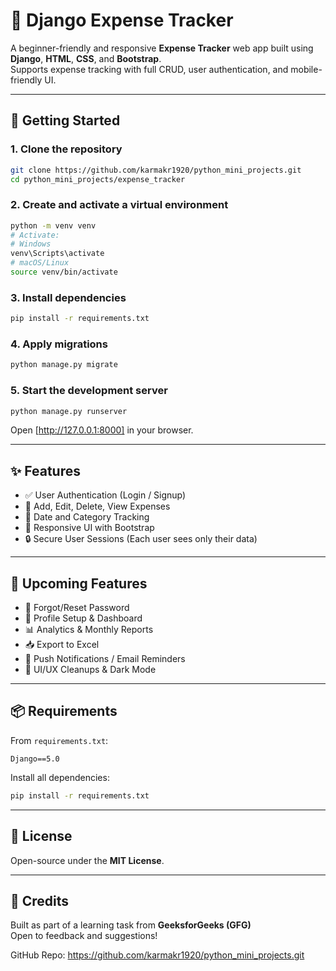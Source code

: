 # 💸 Django Expense Tracker

A beginner-friendly and responsive **Expense Tracker** web app built using **Django**, **HTML**, **CSS**, and **Bootstrap**.  
Supports expense tracking with full CRUD, user authentication, and mobile-friendly UI.

---

## 🚀 Getting Started

### 1. Clone the repository

```bash
git clone https://github.com/karmakr1920/python_mini_projects.git
cd python_mini_projects/expense_tracker
```

### 2. Create and activate a virtual environment

```bash
python -m venv venv
# Activate:
# Windows
venv\Scripts\activate
# macOS/Linux
source venv/bin/activate
```

### 3. Install dependencies

```bash
pip install -r requirements.txt
```

### 4. Apply migrations

```bash
python manage.py migrate
```

### 5. Start the development server

```bash
python manage.py runserver
```

Open [http://127.0.0.1:8000] in your browser.

---

## ✨ Features

- ✅ User Authentication (Login / Signup)
- 📌 Add, Edit, Delete, View Expenses
- 📅 Date and Category Tracking
- 📱 Responsive UI with Bootstrap
- 🔒 Secure User Sessions (Each user sees only their data)

---

## 🌱 Upcoming Features

- 🔁 Forgot/Reset Password
- 👤 Profile Setup & Dashboard
- 📊 Analytics & Monthly Reports
- 📥 Export to Excel
- 🔔 Push Notifications / Email Reminders
- 🎨 UI/UX Cleanups & Dark Mode

---

## 📦 Requirements

From `requirements.txt`:

```
Django==5.0
```

Install all dependencies:

```bash
pip install -r requirements.txt
```

---

## 📜 License

Open-source under the **MIT License**.

---

## 🙌 Credits

Built as part of a learning task from **GeeksforGeeks (GFG)**  
Open to feedback and suggestions!

GitHub Repo: https://github.com/karmakr1920/python_mini_projects.git